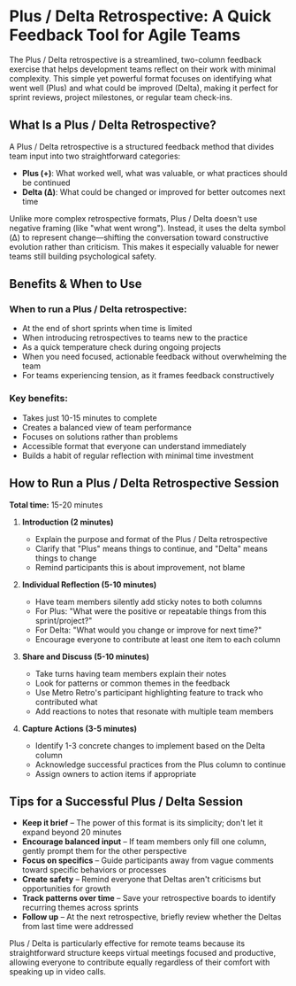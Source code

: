 # Plus / Delta Retrospective: A Quick Feedback Tool for Agile Teams

The Plus / Delta retrospective is a streamlined, two-column feedback exercise that helps development teams reflect on their work with minimal complexity. This simple yet powerful format focuses on identifying what went well (Plus) and what could be improved (Delta), making it perfect for sprint reviews, project milestones, or regular team check-ins.

## What Is a Plus / Delta Retrospective?

A Plus / Delta retrospective is a structured feedback method that divides team input into two straightforward categories:

- **Plus (+)**: What worked well, what was valuable, or what practices should be continued
- **Delta (Δ)**: What could be changed or improved for better outcomes next time

Unlike more complex retrospective formats, Plus / Delta doesn't use negative framing (like "what went wrong"). Instead, it uses the delta symbol (Δ) to represent change—shifting the conversation toward constructive evolution rather than criticism. This makes it especially valuable for newer teams still building psychological safety.

## Benefits & When to Use

### When to run a Plus / Delta retrospective:
- At the end of short sprints when time is limited
- When introducing retrospectives to teams new to the practice
- As a quick temperature check during ongoing projects
- When you need focused, actionable feedback without overwhelming the team
- For teams experiencing tension, as it frames feedback constructively

### Key benefits:
- Takes just 10-15 minutes to complete
- Creates a balanced view of team performance
- Focuses on solutions rather than problems
- Accessible format that everyone can understand immediately
- Builds a habit of regular reflection with minimal time investment

## How to Run a Plus / Delta Retrospective Session

**Total time:** 15-20 minutes

1. **Introduction (2 minutes)**
   * Explain the purpose and format of the Plus / Delta retrospective
   * Clarify that "Plus" means things to continue, and "Delta" means things to change
   * Remind participants this is about improvement, not blame

2. **Individual Reflection (5-10 minutes)**
   * Have team members silently add sticky notes to both columns
   * For Plus: "What were the positive or repeatable things from this sprint/project?"
   * For Delta: "What would you change or improve for next time?"
   * Encourage everyone to contribute at least one item to each column

3. **Share and Discuss (5-10 minutes)**
   * Take turns having team members explain their notes
   * Look for patterns or common themes in the feedback
   * Use Metro Retro's participant highlighting feature to track who contributed what
   * Add reactions to notes that resonate with multiple team members

4. **Capture Actions (3-5 minutes)**
   * Identify 1-3 concrete changes to implement based on the Delta column
   * Acknowledge successful practices from the Plus column to continue
   * Assign owners to action items if appropriate

## Tips for a Successful Plus / Delta Session

* **Keep it brief** – The power of this format is its simplicity; don't let it expand beyond 20 minutes
* **Encourage balanced input** – If team members only fill one column, gently prompt them for the other perspective
* **Focus on specifics** – Guide participants away from vague comments toward specific behaviors or processes
* **Create safety** – Remind everyone that Deltas aren't criticisms but opportunities for growth
* **Track patterns over time** – Save your retrospective boards to identify recurring themes across sprints
* **Follow up** – At the next retrospective, briefly review whether the Deltas from last time were addressed

Plus / Delta is particularly effective for remote teams because its straightforward structure keeps virtual meetings focused and productive, allowing everyone to contribute equally regardless of their comfort with speaking up in video calls.